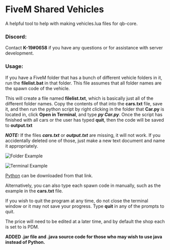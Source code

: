 # FiveM Shared Vehicles
 A helpful tool to help with making vehicles.lua files for qb-core.

### Discord:

Contact **K-19#0658** if you have any questions or for assistance with server development.

### Usage:

If you have a FiveM folder that has a bunch of different vehicle folders in it, run the **filelist.bat** in that folder. This file assumes that all folder names are the spawn code of the vehicle. 

This will create a file named **filelist.txt**, which is basically just all of the different folder names. Copy the contents of that into the **cars.txt** file, save it, and then run the python script by right clicking in the folder that **Car.py** is located in, click **Open in Terminal**, and type ***py Car.py***. Once the script has finished with all cars or the user has typed **quit**, then the code will be saved to **output.txt**

***NOTE:*** If the files ***cars.txt*** or ***output.txt*** are missing, it will not work. If you accidentally deleted one of those, just make a new text document and name it appropriately.

![Folder Example](https://i.imgur.com/SsmIsYU.png)

![Terminal Example](https://i.imgur.com/o6pm4iO.png)

[Python](https://www.python.org/downloads/) can be downloaded from that link.

Alternatively, you can also type each spawn code in manually, such as the example in the **cars.txt** file.

If you wish to quit the program at any time, do not close the terminal window or it may not save your progress. Type **quit** in any of the prompts to quit.

The price will need to be edited at a later time, and by default the shop each is set to is PDM. 

**ADDED .jar file and .java source code for those who may wish to use java instead of Python.**